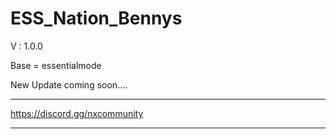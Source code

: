 # ESS_Nation_Bennys
 
V : 1.0.0
 
Base = essentialmode

New Update coming soon....
________________________________________
https://discord.gg/nxcommunity
________________________________________
